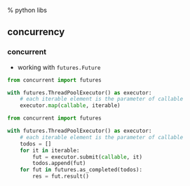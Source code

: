 % python libs

## concurrency

### concurrent

* working with `futures.Future`

```python
from concurrent import futures

with futures.ThreadPoolExecutor() as executor:
    # each iterable element is the parameter of callable
    executor.map(callable, iterable)
```

```python
from concurrent import futures

with futures.ThreadPoolExecutor() as executor:
    # each iterable element is the parameter of callable
    todos = []
    for it in iterable:
        fut = executor.submit(callable, it)
        todos.append(fut)
    for fut in futures.as_completed(todos):
        res = fut.result()
```
